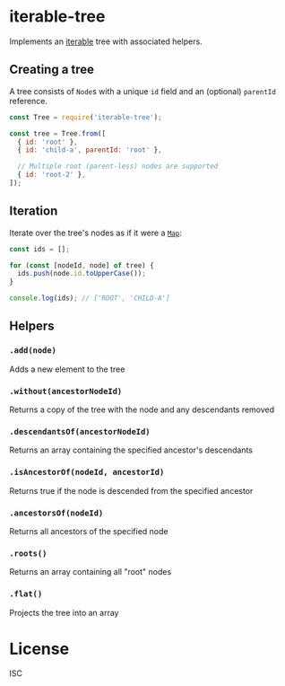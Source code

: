# iterable-tree

Implements an [iterable][mdn-iterable] tree with associated helpers.

## Creating a tree

A tree consists of `Node`s with a unique `id` field and an (optional) `parentId`
reference.

```js
const Tree = require('iterable-tree');

const tree = Tree.from([
  { id: 'root' },
  { id: 'child-a', parentId: 'root' },

  // Multiple root (parent-less) nodes are supported
  { id: 'root-2' },
]);
```

## Iteration

Iterate over the tree's nodes as if it were a [`Map`][mdn-map]:

```js
const ids = [];

for (const [nodeId, node] of tree) {
  ids.push(node.id.toUpperCase());
}

console.log(ids); // ['ROOT', 'CHILD-A']
```

## Helpers

### `.add(node)`

Adds a new element to the tree

### `.without(ancestorNodeId)`

Returns a copy of the tree with the node and any descendants removed

### `.descendantsOf(ancestorNodeId)`

Returns an array containing the specified ancestor's descendants

### `.isAncestorOf(nodeId, ancestorId)`

Returns true if the node is descended from the specified ancestor

### `.ancestorsOf(nodeId)`

Returns all ancestors of the specified node

### `.roots()`

Returns an array containing all "root" nodes

### `.flat()`

Projects the tree into an array

# License

ISC

[mdn-iterable]: https://developer.mozilla.org/en-US/docs/Web/JavaScript/Reference/Iteration_protocols
[mdn-map]: https://developer.mozilla.org/en-US/docs/Web/JavaScript/Reference/Global_Objects/Map

